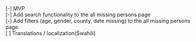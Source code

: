 [-] MVP  
[-] Add search functionality to the all missing persons page  
[-] Add filters (age, gender, county, date missing) to the all missing persons page  
[ ] Translations / localization(Swahili)
